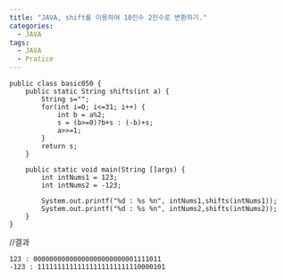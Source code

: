 ```yaml
---
title: "JAVA, shift를 이용하여 10진수 2진수로 변환하기."
categories:
  - JAVA
tags:
  - JAVA
  - Pratice
---
```


	public class basic050 {
		public static String shifts(int a) {
			String s="";
			for(int i=0; i<=31; i++) {
				int b = a%2;
				s = (b>=0)?b+s : (-b)+s;
				a>>=1;
			}
			return s;	
		}
>

		public static void main(String []args) {
			int intNums1 = 123;
			int intNums2 = -123;
	
			System.out.printf("%d : %s %n", intNums1,shifts(intNums1));
			System.out.printf("%d : %s %n", intNums2,shifts(intNums2));
		}
	}

//결과

	123 : 00000000000000000000000001111011 
	-123 : 11111111111111111111111110000101 
